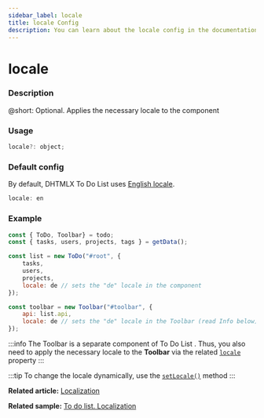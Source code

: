 ```yaml
---
sidebar_label: locale
title: locale Config
description: You can learn about the locale config in the documentation of the DHTMLX JavaScript To Do List library. Browse developer guides and API reference, try out code examples and live demos, and download a free 30-day evaluation version of DHTMLX To Do List.
---
```


# locale

### Description

@short: Optional. Applies the necessary locale to the component

### Usage

~~~js
locale?: object;
~~~

### Default config

By default, DHTMLX To Do List uses [English locale](guides/localization.md#default-locale).

~~~js
locale: en
~~~

### Example

~~~js {8,13}
const { ToDo, Toolbar} = todo;
const { tasks, users, projects, tags } = getData();

const list = new ToDo("#root", {
	tasks,
	users,
	projects,
	locale: de // sets the "de" locale in the component
});

const toolbar = new Toolbar("#toolbar", {
	api: list.api,
	locale: de // sets the "de" locale in the Toolbar (read Info below)
});
~~~


:::info
The Toolbar is a separate component of To Do List . Thus, you also need to apply the necessary locale to the **Toolbar** via the related [`locale`](api/toolbar_api/configs/locale_config.md) property
:::

:::tip
To change the locale dynamically, use the [`setLocale()`](api/methods/setlocale_method.md) method
:::

**Related article:** [Localization](guides/localization.md)

**Related sample:** [To do list. Localization](https://snippet.dhtmlx.com/kzjwvuq5)